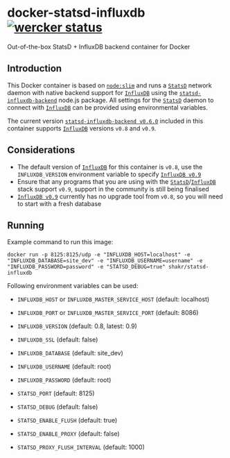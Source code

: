 docker-statsd-influxdb [![wercker status](https://app.wercker.com/status/eb092421caa7bd703ac332444f7e978b/s "wercker status")](https://app.wercker.com/project/bykey/eb092421caa7bd703ac332444f7e978b)
======================

Out-of-the-box StatsD + InfluxDB backend container for Docker

## Introduction

This Docker container is based on [`node:slim`](https://registry.hub.docker.com/u/library/node/) and runs a [`StatsD`](https://github.com/etsy/statsd/) network daemon with native backend support for [`InfluxDB`](https://github.com/influxdb/influxdb/tree/master) using the [`statsd-influxdb-backend`](https://github.com/bernd/statsd-influxdb-backend) node.js package. All settings for the [`StatsD`](https://github.com/etsy/statsd/) daemon to connect with [`InfluxDB`](https://github.com/influxdb/influxdb/tree/master) can be provided using environmental variables.

The current version [`statsd-influxdb-backend v0.6.0`](https://github.com/bernd/statsd-influxdb-backend) included in this container supports [`InfluxDB`](https://github.com/influxdb/influxdb/tree/master) versions `v0.8` and `v0.9`.

## Considerations

- The default version of [`InfluxDB`](https://github.com/influxdb/influxdb/tree/master) for this container is `v0.8`, use the `INFLUXDB_VERSION` environment variable to specify [`InfluxDB v0.9`](https://github.com/influxdb/influxdb/tree/master)
- Ensure that any programs that you are using with the [`StatsD`](https://github.com/etsy/statsd/)/[`InfluxDB`](https://github.com/influxdb/influxdb/tree/master) stack support `v0.9`, support in the community is still being finalised
- [`InfluxDB v0.9`](https://github.com/influxdb/influxdb/tree/master) currently has no upgrade tool from `v0.8`, so you will need to start with a fresh database

## Running

Example command to run this image:

    docker run -p 8125:8125/udp -e "INFLUXDB_HOST=localhost" -e "INFLUXDB_DATABASE=site_dev" -e "INFLUXDB_USERNAME=username" -e "INFLUXDB_PASSWORD=password" -e "STATSD_DEBUG=true" shakr/statsd-influxdb

Following environment variables can be used:

- `INFLUXDB_HOST` or `INFLUXDB_MASTER_SERVICE_HOST` (default: localhost)
- `INFLUXDB_PORT` or `INFLUXDB_MASTER_SERVICE_PORT` (default: 8086)
- `INFLUXDB_VERSION` (default: 0.8, latest: 0.9)
- `INFLUXDB_SSL` (default: false)
- `INFLUXDB_DATABASE` (default: site_dev)
- `INFLUXDB_USERNAME` (default: root)
- `INFLUXDB_PASSWORD` (default: root)

- `STATSD_PORT` (default: 8125)
- `STATSD_DEBUG` (default: false)
- `STATSD_ENABLE_FLUSH` (default: true)
- `STATSD_ENABLE_PROXY` (default: false)
- `STATSD_PROXY_FLUSH_INTERVAL` (default: 1000)
